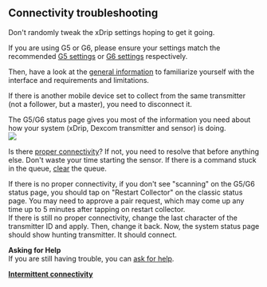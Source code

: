 ## Connectivity troubleshooting  
  
Don't randomly tweak the xDrip settings hoping to get it going.  

If you are using G5 or G6, please ensure your settings match the recommended [G5 settings](./G5-Recommended-Settings.md) or [G6 settings](./G6-Recommended-Settings.md) respectively.  

Then, have a look at the [general information](./Dexcom-Basics.md) to familiarize yourself with the interface and requirements and limitations.  

If there is another mobile device set to collect from the same transmitter (not a follower, but a master), you need to disconnect it.  

The G5/G6 status page gives you most of the information you need about how your system (xDrip, Dexcom transmitter and sensor) is doing.  
![](./system-status-pg.png)  

Is there [proper connectivity](./Proper-connectivity.md)?  If not, you need to resolve that before anything else. 
 Don't waste your time starting the sensor.  If there is a command stuck in the queue, [clear](./Clear-queue.md) the queue.  

If there is no proper connectivity, if you don't see "scanning" on the G5/G6 status page, you should tap on "Restart Collector" on the classic status page.  You may need to approve a pair request, which may come up any time up to 5 minutes after tapping on restart collector.  
If there is still no proper connectivity, change the last character of the transmitter ID and apply.  Then, change it back.  Now, the system status page should show hunting transmitter.  It should connect.  

**Asking for Help**  
If you are still having trouble, you can [ask for help](./Contact.md).  

**[Intermittent connectivity](./Intermittent-Connectivity.md)**    
